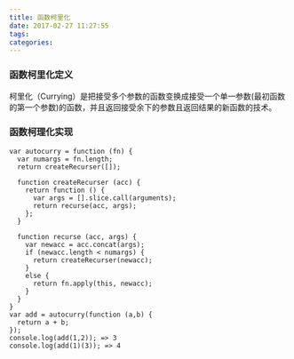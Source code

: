 ```yaml
---
title: 函数柯里化
date: 2017-02-27 11:27:55
tags:
categories:
---
```

### 函数柯里化定义
柯里化（Currying）是把接受多个参数的函数变换成接受一个单一参数(最初函数的第一个参数)的函数，并且返回接受余下的参数且返回结果的新函数的技术。
### 函数柯理化实现
<!-- more -->
    var autocurry = function (fn) {
      var numargs = fn.length;
      return createRecurser([]);
      
      function createRecurser (acc) {
        return function () {
          var args = [].slice.call(arguments);
          return recurse(acc, args);
        };
      }
      
      function recurse (acc, args) {
        var newacc = acc.concat(args);
        if (newacc.length < numargs) {
          return createRecurser(newacc);
        }
        else {
          return fn.apply(this, newacc);
        }
      }
    }
    var add = autocurry(function (a,b) {
      return a + b;
    });
    console.log(add(1,2)); => 3
    console.log(add(1)(3)); => 4

